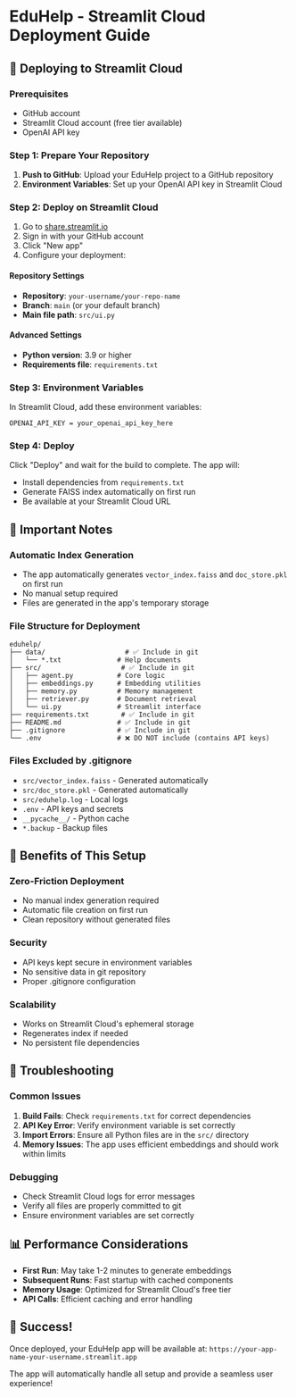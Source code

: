# EduHelp - Streamlit Cloud Deployment Guide

## 🚀 Deploying to Streamlit Cloud

### Prerequisites
- GitHub account
- Streamlit Cloud account (free tier available)
- OpenAI API key

### Step 1: Prepare Your Repository

1. **Push to GitHub**: Upload your EduHelp project to a GitHub repository
2. **Environment Variables**: Set up your OpenAI API key in Streamlit Cloud

### Step 2: Deploy on Streamlit Cloud

1. Go to [share.streamlit.io](https://share.streamlit.io)
2. Sign in with your GitHub account
3. Click "New app"
4. Configure your deployment:

#### **Repository Settings**
- **Repository**: `your-username/your-repo-name`
- **Branch**: `main` (or your default branch)
- **Main file path**: `src/ui.py`

#### **Advanced Settings**
- **Python version**: 3.9 or higher
- **Requirements file**: `requirements.txt`

### Step 3: Environment Variables

In Streamlit Cloud, add these environment variables:

```
OPENAI_API_KEY = your_openai_api_key_here
```

### Step 4: Deploy

Click "Deploy" and wait for the build to complete. The app will:
- Install dependencies from `requirements.txt`
- Generate FAISS index automatically on first run
- Be available at your Streamlit Cloud URL

## 🔧 Important Notes

### **Automatic Index Generation**
- The app automatically generates `vector_index.faiss` and `doc_store.pkl` on first run
- No manual setup required
- Files are generated in the app's temporary storage

### **File Structure for Deployment**
```
eduhelp/
├── data/                    # ✅ Include in git
│   └── *.txt              # Help documents
├── src/                    # ✅ Include in git
│   ├── agent.py           # Core logic
│   ├── embeddings.py      # Embedding utilities
│   ├── memory.py          # Memory management
│   ├── retriever.py       # Document retrieval
│   └── ui.py              # Streamlit interface
├── requirements.txt        # ✅ Include in git
├── README.md              # ✅ Include in git
├── .gitignore             # ✅ Include in git
└── .env                   # ❌ DO NOT include (contains API keys)
```

### **Files Excluded by .gitignore**
- `src/vector_index.faiss` - Generated automatically
- `src/doc_store.pkl` - Generated automatically
- `src/eduhelp.log` - Local logs
- `.env` - API keys and secrets
- `__pycache__/` - Python cache
- `*.backup` - Backup files

## 🎯 Benefits of This Setup

### **Zero-Friction Deployment**
- No manual index generation required
- Automatic file creation on first run
- Clean repository without generated files

### **Security**
- API keys kept secure in environment variables
- No sensitive data in git repository
- Proper .gitignore configuration

### **Scalability**
- Works on Streamlit Cloud's ephemeral storage
- Regenerates index if needed
- No persistent file dependencies

## 🐛 Troubleshooting

### **Common Issues**

1. **Build Fails**: Check `requirements.txt` for correct dependencies
2. **API Key Error**: Verify environment variable is set correctly
3. **Import Errors**: Ensure all Python files are in the `src/` directory
4. **Memory Issues**: The app uses efficient embeddings and should work within limits

### **Debugging**
- Check Streamlit Cloud logs for error messages
- Verify all files are properly committed to git
- Ensure environment variables are set correctly

## 📊 Performance Considerations

- **First Run**: May take 1-2 minutes to generate embeddings
- **Subsequent Runs**: Fast startup with cached components
- **Memory Usage**: Optimized for Streamlit Cloud's free tier
- **API Calls**: Efficient caching and error handling

## 🎉 Success!

Once deployed, your EduHelp app will be available at:
`https://your-app-name-your-username.streamlit.app`

The app will automatically handle all setup and provide a seamless user experience! 